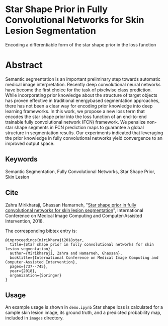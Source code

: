 # Star Shape Prior in Fully Convolutional Networks for Skin Lesion Segmentation
Encoding a differentiable form of the star shape prior in the loss function

# Abstract
Semantic segmentation is an important preliminary step towards automatic medical image interpretation. Recently deep convolutional neural networks have become the first choice for the task of pixelwise class prediction. While incorporating prior knowledge about the structure of target objects has proven effective in traditional energybased segmentation approaches, there has not been a clear way for encoding prior knowledge into deep learning frameworks. In this work, we propose a new loss term that encodes the star shape prior into the loss function of an end-to-end trainable fully convolutional network (FCN) framework. We penalize non-star shape segments in FCN prediction maps to guarantee a global structure in segmentation results. Our experiments indicated that leveraging the prior knowledge in fully convolutional networks yield convergence to an improved output space.

## Keywords
Semantic Segmentation, Fully Convolutional Networks, Star Shape Prior, Skin Lesion

## Cite
Zahra Mirikharaji, Ghassan Hamarneh, "[Star shape prior in fully convolutional networks for skin lesion segmentation](https://www.cs.sfu.ca/~hamarneh/ecopy/miccai2018a.pdf)", International Conference on Medical Image Computing and Computer-Assisted Intervention, 2018.

The corresponding bibtex entry is:

```
@inproceedings{mirikharaji2018star,
  title={Star shape prior in fully convolutional networks for skin lesion segmentation},
  author={Mirikharaji, Zahra and Hamarneh, Ghassan},
  booktitle={International Conference on Medical Image Computing and Computer-Assisted Intervention},
  pages={737--745},
  year={2018},
  organization={Springer}
}
```
## Usage
An example usage is shown in `demo.ipynb` Star shape loss is calculated for a sample skin lesion image, its ground truth, and a predicted probability map, included in `images` directory.
